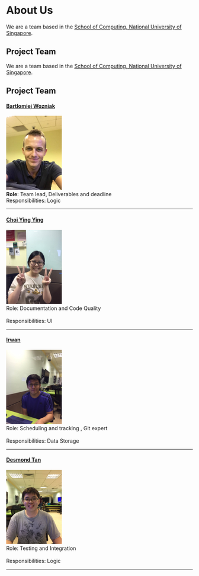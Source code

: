 # About Us

We are a team based in the [School of Computing, National University of Singapore](http://www.comp.nus.edu.sg).

## Project Team

We are a team based in the [School of Computing, National University of Singapore](http://www.comp.nus.edu.sg).

## Project Team

#### [Bartlomiej Wozniak](https://github.com/bartekwozniak93) <br>
<img src="images/Bartek.png" width="150"><br>
**Role**: Team lead, Deliverables and deadline <br>
Responsibilities: Logic

-----

#### [Choi Ying Ying](https://github.com/ychoi1997) <br>
<img src="images/YingYing.png" width="150"><br>
Role: Documentation and Code Quality <br>  
Responsibilities: UI

-----

#### [Irwan](https://github.com/nawri14) <br>
<img src="images/Irwan.png" width="150"><br>
Role: Scheduling and tracking , Git expert <br>  
Responsibilities: Data Storage

-----

#### [Desmond Tan](https://github.com/e0012764) <br>
<img src="images/Desmond.png" width="150"><br>
Role: Testing and Integration <br>  
Responsibilities: Logic

-----